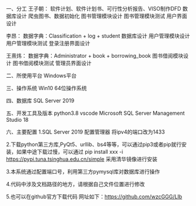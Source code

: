 一、分工
王子朝：
软件计划、软件计划书、可行性分析报告、VISO制作DFD
数据库设计
爬虫图书、数据初始化
图书管理模块设计
图书管理模块测试
用户界面设计

李昂：
数据字典：Classification  +  log  +  student
数据库设计
用户管理模块设计
用户管理模块测试
登录注册界面设计

王熹炜：
数据字典：Administrator  +  book  +  borrowing_book
图书借阅模块设计
图书借阅模块测试
管理员界面设计

二、所使用平台
Windows平台

三、操作系统
Win10 64位操作系统

四、数据库
SQL Server 2019

五、开发工具及版本
python3.8
vscode
Microsoft SQL Server Management Studio 18

六、主要配置
1.SQL Server 2019 配置管理器 将ipv4的端口改为1433

2.下载python第三方库,PyQt5、urllib、bs4等等，可以通过pip3或者pip就行安装，如果中途下载过慢，可以通过 pip install xxx -i https://pypi.tuna.tsinghua.edu.cn/simple 采用清华镜像进行安装

3.本系统通过配置端口号，利用第三方pymysql库对数据库进行操作

4.代码中涉及文档路径的地方，请根据自己文件位置进行修改

5.也可以在github官方下载代码 网址如下：https://github.com/wzcGGG/LIb
